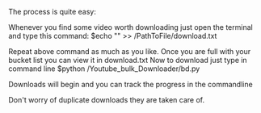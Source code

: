 The process is quite easy:

Whenever you find some video worth downloading just open the terminal and type this command:
$echo "<youtube-link>" >> /PathToFile/download.txt

Repeat above command as much as you like.
Once you are full with your bucket list you can view it in download.txt 
Now to download just type in command line 
$python /Youtube_bulk_Downloader/bd.py

Downloads will begin and you can track the progress in the commandline

Don't worry of duplicate downloads they are taken care of. 

